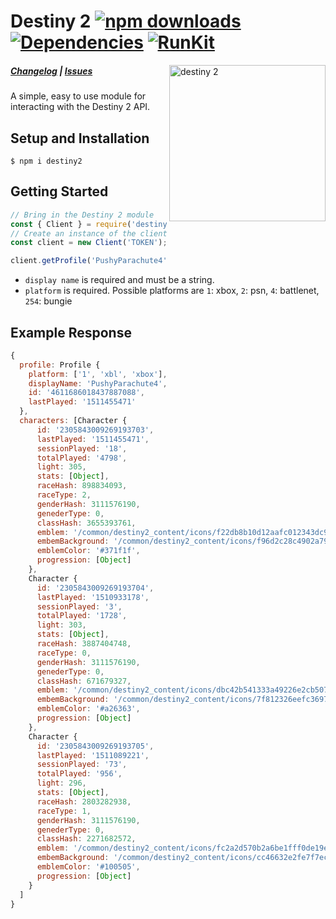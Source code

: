 # Destiny 2 [![npm downloads](https://img.shields.io/npm/dt/destiny2.svg?maxAge=3600)](https://www.npmjs.com/package/destiny2) [![Dependencies](https://img.shields.io/david/jake-ruston/destiny2.svg?maxAge=3600)](https://david-dm.org/jake-ruston/destiny2) [![RunKit](https://badge.runkitcdn.com/destiny2.svg)](https://npm.runkit.com/destiny2)

<img src="https://img.pngio.com/destiny-destiny-2-logo-transparent-hd-png-download-1600x1598-destiny-logo-png-840_819.png" alt="destiny 2" width="250" align="right" />

##### [Changelog](https://github.com/Jake-Ruston/Destiny-2-API-Wrapper/wiki/Changelog) | [Issues](https://github.com/Jake-Ruston/Destiny-2-API-Wrapper/issues)

A simple, easy to use module for interacting with the Destiny 2 API.

## Setup and Installation
```
$ npm i destiny2
```

## Getting Started
```js
// Bring in the Destiny 2 module
const { Client } = require('destiny2');
// Create an instance of the client with your API Key
const client = new Client('TOKEN');

client.getProfile('PushyParachute4', '1').then(data => console.log(data));
```
- `display name` is required and must be a string.
- `platform` is required. Possible platforms are `1`: xbox, `2`: psn, `4`: battlenet, `254`: bungie

## Example Response
```js
{
  profile: Profile {
    platform: ['1', 'xbl', 'xbox'],
    displayName: 'PushyParachute4',
    id: '4611686018437887088',
    lastPlayed: '1511455471'
  },
  characters: [Character {
      id: '2305843009269193703',
      lastPlayed: '1511455471',
      sessionPlayed: '18',
      totalPlayed: '4798',
      light: 305,
      stats: [Object],
      raceHash: 898834093,
      raceType: 2,
      genderHash: 3111576190,
      genederType: 0,
      classHash: 3655393761,
      emblem: '/common/destiny2_content/icons/f22db8b10d12aafc012343dc9165299c.jpg',
      embemBackground: '/common/destiny2_content/icons/f96d2c28c4902a79de4101f79fc855b9.jpg',
      emblemColor: '#371f1f',
      progression: [Object]
    },
    Character {
      id: '2305843009269193704',
      lastPlayed: '1510933178',
      sessionPlayed: '3',
      totalPlayed: '1728',
      light: 303,
      stats: [Object],
      raceHash: 3887404748,
      raceType: 0,
      genderHash: 3111576190,
      genederType: 0,
      classHash: 671679327,
      emblem: '/common/destiny2_content/icons/dbc42b541333a49226e2cb50746773c2.jpg',
      embemBackground: '/common/destiny2_content/icons/7f812326eefc3697671f098be78e436f.jpg',
      emblemColor: '#a26363',
      progression: [Object]
    },
    Character {
      id: '2305843009269193705',
      lastPlayed: '1511089221',
      sessionPlayed: '73',
      totalPlayed: '956',
      light: 296,
      stats: [Object],
      raceHash: 2803282938,
      raceType: 1,
      genderHash: 3111576190,
      genederType: 0,
      classHash: 2271682572,
      emblem: '/common/destiny2_content/icons/fc2a2d570b2a6be1fff0de19e22504bd.jpg',
      embemBackground: '/common/destiny2_content/icons/cc46632e2fe7f7ec633b849b70389b12.jpg',
      emblemColor: '#100505',
      progression: [Object]
    }
  ]
}
```
